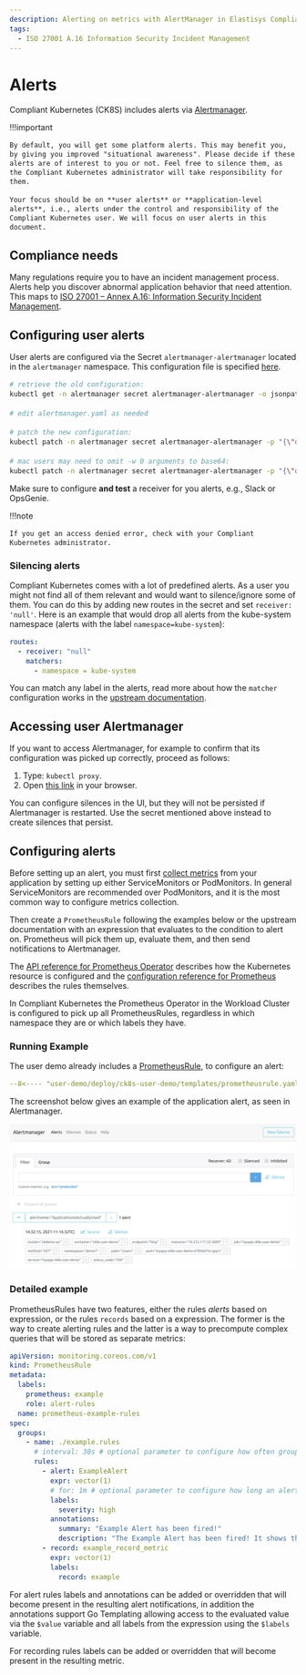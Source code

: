 ```yaml
---
description: Alerting on metrics with AlertManager in Elastisys Compliant Kubernetes, the security-focused Kubernetes distribution.
tags:
  - ISO 27001 A.16 Information Security Incident Management
---
```


# Alerts

Compliant Kubernetes (CK8S) includes alerts via [Alertmanager](https://prometheus.io/docs/alerting/latest/alertmanager/).

!!!important

    By default, you will get some platform alerts. This may benefit you, by giving you improved "situational awareness". Please decide if these alerts are of interest to you or not. Feel free to silence them, as the Compliant Kubernetes administrator will take responsibility for them.

    Your focus should be on **user alerts** or **application-level alerts**, i.e., alerts under the control and responsibility of the Compliant Kubernetes user. We will focus on user alerts in this document.

## Compliance needs

Many regulations require you to have an incident management process. Alerts help you discover abnormal application behavior that need attention. This maps to [ISO 27001 – Annex A.16: Information Security Incident Management](https://www.isms.online/iso-27001/annex-a-16-information-security-incident-management/).

## Configuring user alerts

User alerts are configured via the Secret `alertmanager-alertmanager` located in the `alertmanager` namespace. This configuration file is specified [here](https://prometheus.io/docs/alerting/latest/configuration/#file-layout-and-global-settings).

```bash
# retrieve the old configuration:
kubectl get -n alertmanager secret alertmanager-alertmanager -o jsonpath='{.data.alertmanager\.yaml}' | base64 -d > alertmanager.yaml

# edit alertmanager.yaml as needed

# patch the new configuration:
kubectl patch -n alertmanager secret alertmanager-alertmanager -p "{\"data\":{\"alertmanager.yaml\":\"$(base64 -w 0 < alertmanager.yaml)\"}}"

# mac users may need to omit -w 0 arguments to base64:
kubectl patch -n alertmanager secret alertmanager-alertmanager -p "{\"data\":{\"alertmanager.yaml\":\"$(base64 < alertmanager.yaml)\"}}"
```

Make sure to configure **and test** a receiver for you alerts, e.g., Slack or OpsGenie.

!!!note

    If you get an access denied error, check with your Compliant Kubernetes administrator.

### Silencing alerts

Compliant Kubernetes comes with a lot of predefined alerts. As a user you might not find all of them relevant and would want to silence/ignore some of them. You can do this by adding new routes in the secret and set `receiver: 'null'`. Here is an example that would drop all alerts from the kube-system namespace (alerts with the label `namespace=kube-system`):

```yaml
routes:
  - receiver: "null"
    matchers:
      - namespace = kube-system
```

You can match any label in the alerts, read more about how the `matcher` configuration works in the [upstream documentation](https://prometheus.io/docs/alerting/latest/configuration/#matcher).

## Accessing user Alertmanager

If you want to access Alertmanager, for example to confirm that its configuration was picked up correctly, proceed as follows:

1.  Type: `kubectl proxy`.
1.  Open [this link](http://127.0.0.1:8001/api/v1/namespaces/alertmanager/services/alertmanager-operated:9093/proxy/) in your browser.

You can configure silences in the UI, but they will not be persisted if Alertmanager is restarted. Use the secret mentioned above instead to create silences that persist.

## Configuring alerts

Before setting up an alert, you must first [collect metrics](metrics.md) from your application by setting up either ServiceMonitors or PodMonitors. In general ServiceMonitors are recommended over PodMonitors, and it is the most common way to configure metrics collection.

Then create a `PrometheusRule` following the examples below or the upstream documentation with an expression that evaluates to the condition to alert on. Prometheus will pick them up, evaluate them, and then send notifications to Alertmanager.

The [API reference for Prometheus Operator](https://prometheus-operator.dev/docs/operator/api/#monitoring.coreos.com/v1.PrometheusRule) describes how the Kubernetes resource is configured and the [configuration reference for Prometheus](https://prometheus.io/docs/prometheus/latest/configuration/alerting_rules/) describes the rules themselves.

In Compliant Kubernetes the Prometheus Operator in the Workload Cluster is configured to pick up all PrometheusRules, regardless in which namespace they are or which labels they have.

### Running Example

<!--user-demo-alerts-start-->

The user demo already includes a [PrometheusRule](https://github.com/elastisys/compliantkubernetes/blob/main/user-demo/deploy/ck8s-user-demo/templates/prometheusrule.yaml), to configure an alert:

```yaml
--8<---- "user-demo/deploy/ck8s-user-demo/templates/prometheusrule.yaml"
```

The screenshot below gives an example of the application alert, as seen in Alertmanager.

![Example of User Demo Alerts](../img/user-demo-alerts.png)

<!--user-demo-alerts-end-->

### Detailed example

PrometheusRules have two features, either the rules _alerts_ based on expression, or the rules `records` based on a expression.
The former is the way to create alerting rules and the latter is a way to precompute complex queries that will be stored as separate metrics:

```yaml
apiVersion: monitoring.coreos.com/v1
kind: PrometheusRule
metadata:
  labels:
    prometheus: example
    role: alert-rules
  name: prometheus-example-rules
spec:
  groups:
    - name: ./example.rules
      # interval: 30s # optional parameter to configure how often groups of rules are evaluated
      rules:
        - alert: ExampleAlert
          expr: vector(1)
          # for: 1m # optional parameter to configure how long an alert must be triggered to be fired
          labels:
            severity: high
          annotations:
            summary: "Example Alert has been fired!"
            description: "The Example Alert has been fired! It shows the value {{ $value }}."
        - record: example_record_metric
          expr: vector(1)
          labels:
            record: example
```

For alert rules labels and annotations can be added or overridden that will become present in the resulting alert notifications, in addition the annotations support Go Templating allowing access to the evaluated value via the `$value` variable and all labels from the expression using the `$labels` variable.

For recording rules labels can be added or overridden that will become present in the resulting metric.
